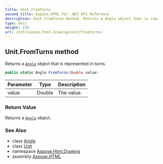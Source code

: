 ```yaml
---
title: Unit.FromTurns
second_title: Aspose.HTML for .NET API Reference
description: Unit FromTurns method. Returns a Angle object that is represented in turns
type: docs
weight: 220
url: /net/aspose.html.drawing/unit/fromturns/
---
```

## Unit.FromTurns method

Returns a [`Angle`](../../angle/) object that is represented in turns.

```csharp
public static Angle FromTurns(double value)
```

| Parameter | Type | Description |
| --- | --- | --- |
| value | Double | The value. |

### Return Value

Returns a [`Angle`](../../angle/) object.

### See Also

* class [Angle](../../angle/)
* class [Unit](../)
* namespace [Aspose.Html.Drawing](../../../aspose.html.drawing/)
* assembly [Aspose.HTML](../../../)
